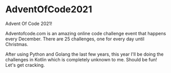 # AdventOfCode2021
Advent Of Code 2021!

Adventofcode.com is an amazing online code challenge event that happens every December.
There are 25 challenges, one for every day until Christmas.

After using Python and Golang the last few years, this year I'll be doing the challenges in Kotlin which is completely unknown to me.
Should be fun! Let's get cracking.
